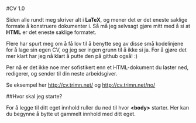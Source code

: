 #CV 1.0

Siden alle rundt meg skriver alt i **LaTeX**, og mener det er det eneste saklige formate å konstruere dokumenter i. Så må jeg selvsagt gjøre mitt med å si at **HTML** er det eneste saklige formatet.

Flere har spurt meg om å få lov til å benytte seg av disse små kodelinjene for å lage sin egen CV, og jeg ser ingen grunn til å ikke si ja. For å gjøre det mer klart har jeg nå klart å putte den på github også! :)

Per nå er det ikke noe mer sofistikert enn et HTML-dokument du laster ned, redigerer, og sender til din neste arbeidsgiver.

Se eksempel her http://cv.trimn.net/ og http://cv.trimn.net/no/

##Hvor skal jeg starte?

For å legge til ditt eget innhold ruller du ned til hvor **\<body\>** starter. Her kan du begynne å bytte ut gammelt innhold med ditt eget. 
